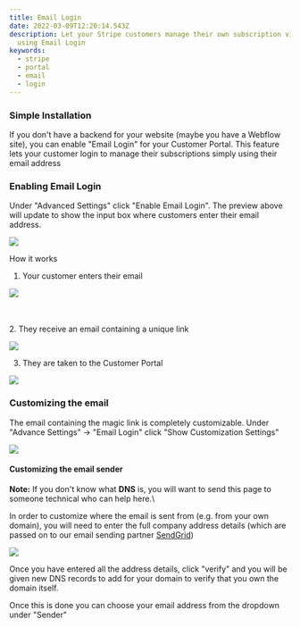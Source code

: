 ```yaml
---
title: Email Login
date: 2022-03-09T12:20:14.543Z
description: Let your Stripe customers manage their own subscription via email
  using Email Login
keywords:
  - stripe
  - portal
  - email
  - login
---
```

### Simple Installation

If you don't have a backend for your website (maybe you have a Webflow site), you can enable "Email Login" for your Customer Portal. This feature lets your customer login to manage their subscriptions simply using their email address

### Enabling Email Login

Under "Advanced Settings" click "Enable Email Login". The preview above will update to show the input box where customers enter their email address.



![](/img/customer-portal-enable-email.png)

How it works


1. Your customer enters their email

![](https://www.pricewell.io/img/webflow/customer-portal-button.jpg)

\
\
2. They receive an email containing a unique link 

![](https://www.pricewell.io/img/webflow/webflow-stripe-login-link.png)

3. They are taken to the Customer Portal

![](https://www.pricewell.io/img/stripe-customer-portal.png)





### Customizing the email

The email containing the magic link is completely customizable. 
Under "Advance Settings" -> "Email Login" click "Show Customization Settings"

![](/img/customer-portal-email-customization.png)



#### Customizing the email sender

**Note:** If you don't know what **DNS** is, you will want to send this page to someone technical who can help here.\

In order to customize where the email is sent from (e.g. from your own domain), you will need to enter the full company address details (which are passed on to our email sending partner [SendGrid](https://sendgrid.com/))

![](/img/customer-portal-verify-sender.png)

Once you have entered all the address details, click "verify" and you will be given new DNS records to add for your domain to verify that you own the domain itself.

Once this is done you can choose your email address from the dropdown under "Sender"